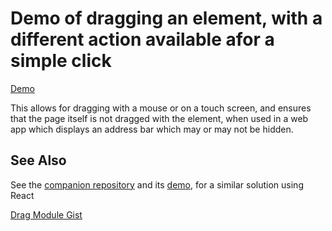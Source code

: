 # Demo of dragging an element, with a different action available afor a simple click

[Demo](https://blackslate.github.io/draggable/)

This allows for dragging with a mouse or on a touch screen, and ensures that the page itself is not dragged with the element, when used in a web app which displays an address bar which may or may not be hidden.

## See Also
See the [companion repository](https://github.com/blackslate/draggable-react) and its [demo](https://blackslate.github.io/draggable-react/), for a similar solution using React

[Drag Module Gist](https://gist.github.com/blackslate/6f77d3acd2edc2a286cff6d607cf3ce8)

